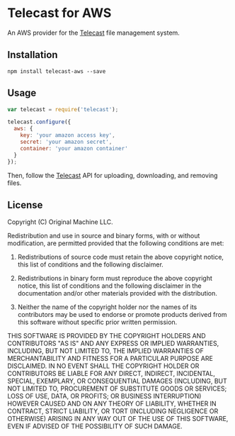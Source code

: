 # Telecast for AWS

An AWS provider for the [Telecast](http://github.com/originalmachine/telecast) file management system.

## Installation

```
npm install telecast-aws --save
```

## Usage

```javascript
var telecast = require('telecast');

telecast.configure({
  aws: {
    key: 'your amazon access key',
    secret: 'your amazon secret',
    container: 'your amazon container'
  }
});
```

Then, follow the [Telecast](http://github.com/originalmachine/telecast) API for uploading, downloading, and removing files.

## License

Copyright (C) Original Machine LLC.

Redistribution and use in source and binary forms, with or without modification, are permitted provided that the following conditions are met:

1. Redistributions of source code must retain the above copyright notice, this list of conditions and the following disclaimer.

2. Redistributions in binary form must reproduce the above copyright notice, this list of conditions and the following disclaimer in the documentation and/or other materials provided with the distribution.

3. Neither the name of the copyright holder nor the names of its contributors may be used to endorse or promote products derived from this software without specific prior written permission.

THIS SOFTWARE IS PROVIDED BY THE COPYRIGHT HOLDERS AND CONTRIBUTORS "AS IS" AND ANY EXPRESS OR IMPLIED WARRANTIES, INCLUDING, BUT NOT LIMITED TO, THE IMPLIED WARRANTIES OF MERCHANTABILITY AND FITNESS FOR A PARTICULAR PURPOSE ARE DISCLAIMED. IN NO EVENT SHALL THE COPYRIGHT HOLDER OR CONTRIBUTORS BE LIABLE FOR ANY DIRECT, INDIRECT, INCIDENTAL, SPECIAL, EXEMPLARY, OR CONSEQUENTIAL DAMAGES (INCLUDING, BUT NOT LIMITED TO, PROCUREMENT OF SUBSTITUTE GOODS OR SERVICES; LOSS OF USE, DATA, OR PROFITS; OR BUSINESS INTERRUPTION) HOWEVER CAUSED AND ON ANY THEORY OF LIABILITY, WHETHER IN CONTRACT, STRICT LIABILITY, OR TORT (INCLUDING NEGLIGENCE OR OTHERWISE) ARISING IN ANY WAY OUT OF THE USE OF THIS SOFTWARE, EVEN IF ADVISED OF THE POSSIBILITY OF SUCH DAMAGE.
